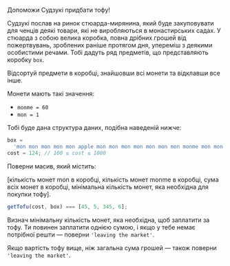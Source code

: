 Допоможи Судзукі придбати тофу!

Судзукі послав на ринок стюарда-мирянина, який буде закуповувати для ченців деякі товари, які не виробляються в монастирських садах. У стюарда з собою велика коробка, повна дрібних грошей від пожертвувань, зроблених раніше протягом дня, упереміш з деякими особистими речами. Тобі дадуть ряд предметів, що представляють коробку `box`.

Відсортуй предмети в коробці, знайшовши всі монети та відклавши все інше.

Монети мають такі значення:

- `monme = 60`
- `mon = 1`

Тобі буде дана структура даних, подібна наведеній нижче:

```javascript
box =
  'mon mon mon mon mon apple mon mon mon mon mon mon mon monme mon mon monme mon mon mon mon cloth monme mon mon mon mon mon mon mon mon cloth mon mon monme mon mon mon mon monme mon mon mon mon mon mon mon mon mon mon mon mon mon';
cost = 124; // 100 ≤ cost ≤ 1000
```

Поверни масив, який містить:

[кількість монет mon в коробці, кількість монет monme в коробці, сума всіх монет в коробці, мінімальна кількість монет, яка необхідна для покупки тофу].

```javascript
getTofu(cost, box) === [45, 5, 345, 6];
```

Визнач мінімальну кількість монет, яка необхідна, щоб заплатити за тофу. Ти повинен заплатити однією сумою, і якщо у тебе немає потрібної решти — поверни `'leaving the market'`.

Якщо вартість тофу вище, ніж загальна сума грошей — також поверни `'leaving the market'`.
